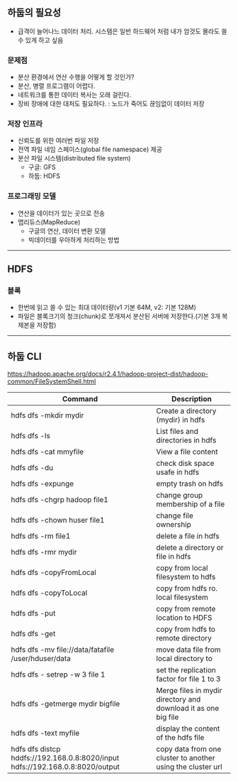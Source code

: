 ## 하둡의 필요성

* 급격이 늘어나느 데이터 처리. 시스템은 일반 하드웨어 처럼 내가 암것도 몰라도 쓸 수 있게 하고 싶음

### 문제점

* 분산 환경에서 연산 수행을 어떻게 할 것인가?
*  분산, 병렬 프로그램이 어렵다.
*  네트워크를 통한 데이터 복사는 오래 걸린다. 
* 장비 장애에 대한 대처도 필요하다. : 노드가 죽어도 끊임없이  데이터 저장

### 저장 인프라

* 신뢰도를 위한 여러번 파일 저장
* 전역 파일 네임 스페이스(global file namespace) 제공
* 분산 파일 시스템(distributed file system)
  * 구글: GFS
  * 하둡: HDFS



### 프로그래밍 모델

* 연산을 데이터가 있는 곳으로 전송
* 맵리듀스(MapReduce)
  * 구글의 연산, 데이터 변환 모델
  * 빅데이터를 우아하게 처리하는 방법

---

## HDFS

### 블록

* 한번에 읽고 쓸 수 있는 최대 데이터량(v1 기본 64M, v2: 기본 128M)
* 파일은 블록크기의 청크(chunk)로 쪼개져서 분산된 서버에 저장한다.(기본 3개 복제본을 저장함)

---

## 하둡 CLI
https://hadoop.apache.org/docs/r2.4.1/hadoop-project-dist/hadoop-common/FileSystemShell.html

| Command                                                      | Description                                                  |
| ------------------------------------------------------------ | ------------------------------------------------------------ |
| hdfs dfs -mkdir mydir                                       | Create a directory (mydir) in hdfs                           |
| hdfs dfs -ls                                                | List files and directories in hdfs                           |
| hdfs dfs -cat mmyfile                                       | View a file content                                          |
| hdfs dfs -du                                                | check disk space usafe in hdfs                               |
| hdfs dfs -expunge                                           | empty trash on hdfs                                          |
| hdfs dfs -chgrp hadoop file1                                | change group membership of a file                            |
| hdfs dfs -chown huser file1                                 | change file ownership                                        |
| hdfs dfs -rm  file1                                         | delete a file in hdfs                                        |
| hdfs dfs -rmr mydir                                         | delete a directory or file in hdfs                           |
| hdfs dfs -copyFromLocal <source> <destination>              | copy from local filesystem to hdfs                           |
| hdfs dfs -copyToLocal <source> <destination>                | copy from hdfs ro. local filesystem                          |
| hdfs dfs -put <source> <destination>                        | copy from remote location to HDFS                            |
| hdfs dfs -get <source> <destination>                        | copy from hdfs to remote directory                           |
| hdfs dfs -mv file://data/fatafile /user/hduser/data         | move data file from local directory to                       |
| hdfs dfs - setrep -w 3 file 1                               | set the replication factor for file 1 to 3                   |
| hdfs dfs -getmerge mydir bigfile                            | Merge files in mydir directory and download it as one big file |
| hdfs dfs -text myfile                                       | display the content of the hdfs file                         |
| hdfs dfs distcp hddfs://192.168.0.8:8020/input hdfs://192.168.0.8:8020/output | copy data from one cluster to another using the cluster url  |

